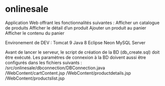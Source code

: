 # onlinesale
Application Web offrant les fonctionnalités suivantes : 
Afficher un catalogue de produits 
Afficher le détail d’un produit 
Ajouter un produit au panier 
Afficher le contenu du panier

Environement de DEV : 
Tomcat 9
Java 8
Eclipse Neon
MySQL Server

Avant de lancer le serveur, le script de création de la BD (db_create.sql) doit être exécuté.
Les paramètres de connexion à la BD doivent aussi être configurés dans les fichiers suivants :
/src/onlinesale/dbconnection/DBConnection.java
/WebContent/cartContent.jsp
/WebContent/productdetails.jsp
/WebContent/productslist.jsp
